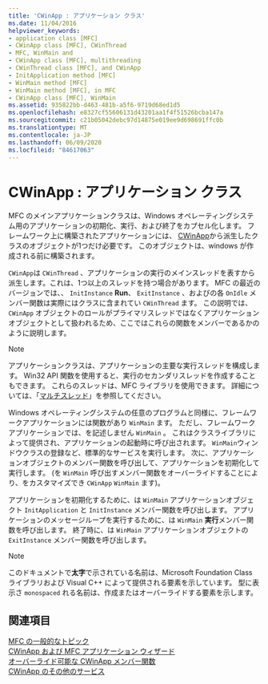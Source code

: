 ```yaml
---
title: 'CWinApp : アプリケーション クラス'
ms.date: 11/04/2016
helpviewer_keywords:
- application class [MFC]
- CWinApp class [MFC], CWinThread
- MFC, WinMain and
- CWinApp class [MFC], multithreading
- CWinThread class [MFC], and CWinApp
- InitApplication method [MFC]
- WinMain method [MFC]
- WinMain method [MFC], in MFC
- CWinApp class [MFC], WinMain
ms.assetid: 935822bb-d463-481b-a5f6-9719d68ed1d5
ms.openlocfilehash: e8327cf55606131d43201aa1f4f51526bcba147a
ms.sourcegitcommit: c21b05042debc97d14875e019ee9d698691ffc0b
ms.translationtype: MT
ms.contentlocale: ja-JP
ms.lasthandoff: 06/09/2020
ms.locfileid: "84617063"
---
```

# <a name="cwinapp-the-application-class"></a>CWinApp : アプリケーション クラス

MFC のメインアプリケーションクラスは、Windows オペレーティングシステム用のアプリケーションの初期化、実行、および終了をカプセル化します。 フレームワーク上に構築されたアプリケーションには、 [CWinApp](reference/cwinapp-class.md)から派生したクラスのオブジェクトが1つだけ必要です。 このオブジェクトは、windows が作成される前に構築されます。

`CWinApp`は `CWinThread` 、アプリケーションの実行のメインスレッドを表すから派生します。これは、1つ以上のスレッドを持つ場合があります。 MFC の最近のバージョンでは、、 `InitInstance` **Run**、 `ExitInstance` 、およびの各 `OnIdle` メンバー関数は実際にはクラスに含まれてい `CWinThread` ます。 この説明では、 `CWinApp` オブジェクトのロールがプライマリスレッドではなくアプリケーションオブジェクトとして扱われるため、ここではこれらの関数をメンバーであるかのように説明します。

> [!NOTE]
> アプリケーションクラスは、アプリケーションの主要な実行スレッドを構成します。 Win32 API 関数を使用すると、実行のセカンダリスレッドを作成することもできます。 これらのスレッドは、MFC ライブラリを使用できます。 詳細については、「[マルチスレッド](../parallel/multithreading-support-for-older-code-visual-cpp.md)」を参照してください。

Windows オペレーティングシステムの任意のプログラムと同様に、フレームワークアプリケーションには関数があり `WinMain` ます。 ただし、フレームワークアプリケーションでは、を記述しません `WinMain` 。 これはクラスライブラリによって提供され、アプリケーションの起動時に呼び出されます。 `WinMain`ウィンドウクラスの登録など、標準的なサービスを実行します。 次に、アプリケーションオブジェクトのメンバー関数を呼び出して、アプリケーションを初期化して実行します。 (を `WinMain` 呼び出すメンバー関数をオーバーライドすることにより、をカスタマイズでき `CWinApp` `WinMain` ます)。

アプリケーションを初期化するために、は `WinMain` アプリケーションオブジェクト `InitApplication` と `InitInstance` メンバー関数を呼び出します。 アプリケーションのメッセージループを実行するために、は `WinMain` **実行**メンバー関数を呼び出します。 終了時に、は `WinMain` アプリケーションオブジェクトの `ExitInstance` メンバー関数を呼び出します。

> [!NOTE]
> このドキュメントで**太字**で示されている名前は、Microsoft Foundation Class ライブラリおよび Visual C++ によって提供される要素を示しています。 型に表示さ `monospaced` れる名前は、作成またはオーバーライドする要素を示します。

## <a name="see-also"></a>関連項目

[MFC の一般的なトピック](general-mfc-topics.md)<br/>
[CWinApp および MFC アプリケーション ウィザード](cwinapp-and-the-mfc-application-wizard.md)<br/>
[オーバーライド可能な CWinApp メンバー関数](overridable-cwinapp-member-functions.md)<br/>
[CWinApp のその他のサービス](special-cwinapp-services.md)

